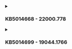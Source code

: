 <details><summary><h3>KB5014668 - 22000.778</h3></summary>

Необязательное обновление за июнь 2022 года , по-видимому, включает в себя функции и улучшения, которые будут доступны для всех в рамках вторника июльских исправлений 2022 года. Другими словами, если вы решите пропустить обновление, вы в конечном итоге получите все новые функции и улучшения в следующий вторник исправлений.

Windows 11 Build 22000.778, по-видимому, содержит множество исправлений ошибок. Например, Microsoft исправила проблему, из-за которой пользователи не могли выполнить обновление до Windows 11 (исходный выпуск). Об этой проблеме сообщалось на компьютерах с Windows 10, и теперь она решена, а это означает, что теперь больше пользователей смогут обновиться до новой ОС.

В Windows 11 Build 22000.778 устранена проблема, из-за которой пользователи могли столкнуться с проблемами при воспроизведении видеоклипов в некоторых играх. Исправлена ​​еще одна ошибка, из-за которой игры могли перестать работать, если они воспроизводили звуковые эффекты с использованием определенной аудиотехнологии.

Исправлена ​​еще одна ошибка, из-за которой Windows 11 не позволяла Bluetooth повторно подключаться к некоторым аудиоустройствам.
 
https://www.windowslatest.com/2022/06/24/windows-11-kb5014668-released-with-a-new-feature-and-more/
</details>

<details><summary><h3>KB5014699 - 19044.1766</h3></summary>
 Накопительное обновление, по-видимому, не содержит серьезных изменений или улучшений, но есть несколько исправлений. Прямые ссылки для загрузки автономных установщиков Windows 10 KB5014699 также доступны в каталоге Центра обновления Майкрософт.
 
 https://www.windowslatest.com/2022/06/15/windows-10-kb5014699-is-now-available-whats-new-and-fixed/
 
 </details>
